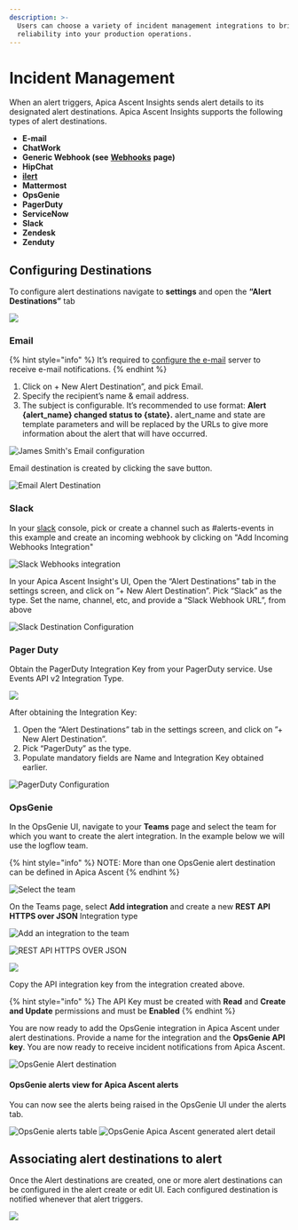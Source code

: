 ```yaml
---
description: >-
  Users can choose a variety of incident management integrations to bring
  reliability into your production operations.
---
```


# Incident Management

When an alert triggers, Apica Ascent Insights sends alert details to its designated alert destinations. Apica Ascent Insights supports the following types of alert destinations.

* **E-mail**
* **ChatWork**
* **Generic Webhook (see** [**Webhooks**](./#slack) **page)**
* **HipChat**
* [**ilert**](../ilert.md)
* **Mattermost**
* **OpsGenie**
* **PagerDuty**
* **ServiceNow**
* **Slack**
* **Zendesk**
* **Zenduty**

## Configuring Destinations

To configure alert destinations navigate to **settings** and open the **“Alert Destinations”** tab

![](<../../../.gitbook/assets/Screenshot from 2022-07-04 17-13-01.png>)

### Email <a href="#email" id="email"></a>

{% hint style="info" %}
It’s required to [configure the e-mail](../../../logiq-ui-configuration/email-configuration-setup.md) server to receive e-mail notifications.
{% endhint %}

1. Click on + New Alert Destination”, and pick Email.
2. Specify the recipient’s name & email address.
3. The subject is configurable. It’s recommended to use format: **Alert {alert\_name} changed status to {state}.** alert\_name and state are template parameters and will be replaced by the URLs to give more information about the alert that will have occurred.

![James Smith's Email configuration](<../../../.gitbook/assets/Screenshot from 2022-07-04 16-45-37.png>)

Email destination is created by clicking the save button.

![Email Alert Destination](<../../../.gitbook/assets/Screenshot from 2022-07-04 16-46-00.png>)

### Slack <a href="#slack" id="slack"></a>

In your [slack](https://my.slack.com/services/new/incoming-webhook/) console, pick or create a channel such as #alerts-events in this example and create an incoming webhook by clicking on "Add Incoming Webhooks Integration"

![Slack Webhooks integration](<../../../.gitbook/assets/Screen Shot 2020-08-11 at 3.10.58 PM.png>)

In your Apica Ascent Insight's UI, Open the “Alert Destinations” tab in the settings screen, and click on ”+ New Alert Destination”. Pick “Slack” as the type. Set the name, channel, etc, and provide a “Slack Webhook URL”, from above

![Slack Destination Configuration](../../../.gitbook/assets/slack.png)

### Pager Duty <a href="#pagerduty" id="pagerduty"></a>

Obtain the PagerDuty Integration Key from your PagerDuty service. Use Events API v2 Integration Type.

![](<../../../.gitbook/assets/Screen Shot 2020-08-11 at 4.31.41 PM.png>)

After obtaining the Integration Key:

1. Open the “Alert Destinations” tab in the settings screen, and click on ”+ New Alert Destination”.
2. Pick “PagerDuty” as the type.
3. Populate mandatory fields are Name and Integration Key obtained earlier.

![PagerDuty Configuration](<../../../.gitbook/assets/Screenshot from 2022-07-04 17-01-18.png>)

### OpsGenie <a href="#opsgenie" id="opsgenie"></a>

In the OpsGenie UI, navigate to your **Teams** page and select the team for which you want to create the alert integration. In the example below we will use the logflow team.

{% hint style="info" %}
NOTE: More than one OpsGenie alert destination can be defined in Apica Ascent
{% endhint %}

![Select the team](<../../../.gitbook/assets/Screen Shot 2021-11-16 at 9.17.24 PM.png>)

On the Teams page, select **Add integration** and create a new **REST API HTTPS over JSON** Integration type

![Add an integration to the team](<../../../.gitbook/assets/Screen Shot 2021-11-16 at 9.17.38 PM.png>)

![REST API HTTPS OVER JSON](<../../../.gitbook/assets/Screen Shot 2021-11-16 at 9.17.53 PM.png>)

![](<../../../.gitbook/assets/Screen Shot 2021-11-16 at 9.18.49 PM.png>)

Copy the API integration key from the integration created above.

{% hint style="info" %}
The API Key must be created with **Read** and **Create and Update** permissions and must be **Enabled**
{% endhint %}

You are now ready to add the OpsGenie integration in Apica Ascent under alert destinations. Provide a name for the integration and the **OpsGenie API key**. You are now ready to receive incident notifications from Apica Ascent.

![OpsGenie Alert destination](../../../.gitbook/assets/2022-07-04_17-07.png)

#### OpsGenie alerts view for Apica Ascent alerts

You can now see the alerts being raised in the OpsGenie UI under the alerts tab.

![OpsGenie alerts table](<../../../.gitbook/assets/Screen Shot 2021-11-16 at 9.22.53 PM.png>) ![OpsGenie Apica Ascent generated alert detail](<../../../.gitbook/assets/Screen Shot 2021-11-16 at 9.23.18 PM.png>)

## Associating alert destinations to alert

Once the Alert destinations are created, one or more alert destinations can be configured in the alert create or edit UI. Each configured destination is notified whenever that alert triggers.

![](<../../../.gitbook/assets/Screenshot from 2022-07-04 17-08-34.png>)
